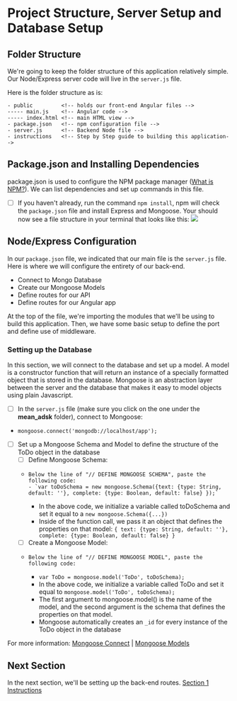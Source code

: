 # Project Structure, Server Setup and Database Setup

## Folder Structure

We're going to keep the folder structure of this application relatively simple. Our Node/Express server code will live in the `server.js` file. 

Here is the folder structure as is:

    - public         <!-- holds our front-end Angular files -->
    ----- main.js    <!-- Angular code -->
    ----- index.html <!-- main HTML view -->
    - package.json   <!-- npm configuration file -->
    - server.js      <!-- Backend Node file -->
    - instructions   <!-- Step by Step guide to building this application-->

## Package.json and Installing Dependencies

package.json is used to configure the NPM package manager ([What is NPM?](https://docs.npmjs.com/getting-started/what-is-npm)). We can list dependencies and set up commands in this file. 

- [ ] If you haven't already, run the command `npm install`, npm will check the `package.json` file and install Express and Mongoose. Your should now see a file structure in your terminal that looks like this: ![](http://i68.tinypic.com/10hr8mq.jpg)

## Node/Express Configuration

In our `package.json` file, we indicated that our main file is the `server.js` file. Here is where we will configure the entirety of our back-end. 
* Connect to Mongo Database
* Create our Mongoose Models
* Define routes for our API
* Define routes for our Angular app

At the top of the file, we're importing the modules that we'll be using to build this application. Then, we have some basic setup to define the port and define use of middleware.

### Setting up the Database
In this section, we will connect to the database and set up a model. A model is a constructor function that will return an instance of a specially formatted object that is stored in the database. Mongoose is an abstraction layer between the server and the database that makes it easy to model objects using plain Javascript.

- [ ] In the `server.js` file (make sure you click on the one under the **mean_adsk** folder), connect to Mongoose:
- `mongoose.connect('mongodb://localhost/app'); `
- [ ] Set up a Mongoose Schema and Model to define the structure of the ToDo object in the database
  - [ ] Define Mongoose Schema:
  -     Below the line of "// DEFINE MONGOOSE SCHEMA", paste the following code:
        - `var toDoSchema = new mongoose.Schema({text: {type: String, default: ''}, complete: {type: Boolean, default: false} });`
    - In the above code, we initialize a variable called toDoSchema and set it equal to a `new mongoose.Schema({...})`
    - Inside of the function call, we pass it an object that defines the properties on that model: `{ text: {type: String, default: ''}, complete: {type: Boolean, default: false} }`
  - [ ] Create a Mongoose Model:
  -     Below the line of "// DEFINE MONGOOSE MODEL", paste the following code:
       - `var ToDo = mongoose.model('ToDo', toDoSchema);`
    - In the above code, we initialize a variable called ToDo and set it equal to `mongoose.model('ToDo', toDoSchema);`
    -  The first argument to mongoose.model() is the name of the model, and the second argument is the schema that defines the properties on that model. 
    - Mongoose automatically creates an `_id` for every instance of the ToDo object in the database

For more information: [Mongoose Connect](http://mongoosejs.com/docs/connections.html) | [Mongoose Models](http://mongoosejs.com/docs/models.html)

## Next Section

In the next section, we'll be setting up the back-end routes. [Section 1 Instructions](./branch1.md)
